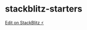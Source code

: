 # stackblitz-starters

[Edit on StackBlitz ⚡️](https://stackblitz.com/edit/stackblitz-starters-jtao7j)